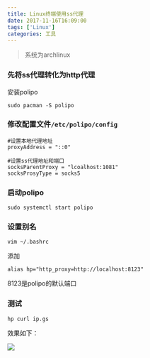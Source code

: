 ```yaml
---
title: Linux终端使用ss代理
date: 2017-11-16T16:09:00
tags: ['Linux']
categories: 工具
---
```


>系统为archlinux

### 先将ss代理转化为http代理

安装polipo

```
sudo pacman -S polipo
```


### 修改配置文件`/etc/polipo/config`

```
#设置本地代理地址
proxyAddress = "::0"

#设置ss代理地址和端口
socksParentProxy = "lcoalhost:1081"
socksProsyType = socks5
```


### 启动polipo

```
sudo systemctl start polipo
```

### 设置别名

`vim ~/.bashrc`

添加

```
alias hp="http_proxy=http://localhost:8123"
```

8123是polipo的默认端口


### 测试

```
hp curl ip.gs
```



效果如下：

![](http://osxdn70ll.bkt.clouddn.com/17-11-9/23458551.jpg)
    